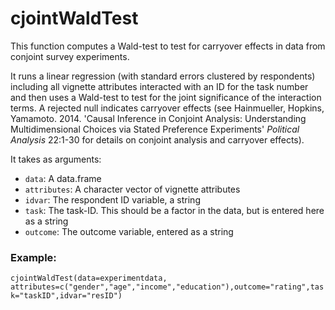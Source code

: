 
# cjointWaldTest

This function computes a Wald-test to test for carryover effects in data from conjoint survey experiments.

It runs a linear regression (with standard errors clustered by respondents) including all vignette attributes interacted with an ID for the task number and then uses a Wald-test to test for the joint significance of the interaction terms. A rejected null indicates carryover effects
(see Hainmueller, Hopkins, Yamamoto. 2014. 'Causal Inference in Conjoint Analysis: Understanding Multidimensional Choices via Stated Preference Experiments' *Political Analysis* 22:1-30 for details on conjoint analysis and carryover effects).

It takes as arguments:
* `data`: A data.frame
* `attributes`: A character vector of vignette attributes
* `idvar`: The respondent ID variable, a string
* `task`: The task-ID. This should be a factor in the data, but is entered here as a string
* `outcome`: The outcome variable, entered as a string

### Example:
`cjointWaldTest(data=experimentdata, attributes=c("gender","age","income","education"),outcome="rating",task="taskID",idvar="resID")`
